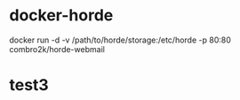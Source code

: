 docker-horde
============

docker run -d -v /path/to/horde/storage:/etc/horde -p 80:80 combro2k/horde-webmail

test3
=====
